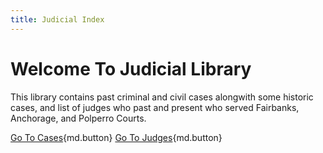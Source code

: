 ```yaml
---
title: Judicial Index
---
```

# Welcome To Judicial Library

This library contains past criminal and civil cases alongwith some historic cases, and list of judges who past and present who served Fairbanks, Anchorage, and Polperro Courts.

[Go To Cases](https://restivesole267.github.io/anchorage-archivist/Judicial/Cases){md.button}
[Go To Judges](https://restivesole267.github.io/anchorage-archivist/Judicial/Judges){md.button}